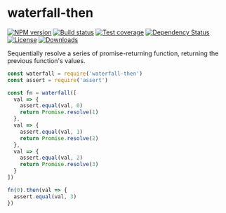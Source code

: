 
# waterfall-then

[![NPM version][npm-image]][npm-url]
[![Build status][travis-image]][travis-url]
[![Test coverage][codecov-image]][codecov-url]
[![Dependency Status][david-image]][david-url]
[![License][license-image]][license-url]
[![Downloads][downloads-image]][downloads-url]

Sequentially resolve a series of promise-returning function, returning the previous function's values.

```js
const waterfall = require('waterfall-then')
const assert = require('assert')

const fn = waterfall([
  val => {
    assert.equal(val, 0)
    return Promise.resolve(1)
  },
  val => {
    assert.equal(val, 1)
    return Promise.resolve(2)
  },
  val => {
    assert.equal(val, 2)
    return Promise.resolve(3)
  }
])

fn(0).then(val => {
  assert.equal(val, 3)
})
```

[npm-image]: https://img.shields.io/npm/v/waterfall-then.svg?style=flat-square
[npm-url]: https://npmjs.org/package/waterfall-then
[travis-image]: https://img.shields.io/travis/jonathanong/waterfall-then.svg?style=flat-square
[travis-url]: https://travis-ci.org/jonathanong/waterfall-then
[codecov-image]: https://img.shields.io/codecov/c/github/jonathanong/waterfall-then/master.svg?style=flat-square
[codecov-url]: https://codecov.io/github/jonathanong/waterfall-then
[david-image]: http://img.shields.io/david/jonathanong/waterfall-then.svg?style=flat-square
[david-url]: https://david-dm.org/jonathanong/waterfall-then
[license-image]: http://img.shields.io/npm/l/waterfall-then.svg?style=flat-square
[license-url]: LICENSE
[downloads-image]: http://img.shields.io/npm/dm/waterfall-then.svg?style=flat-square
[downloads-url]: https://npmjs.org/package/waterfall-then

